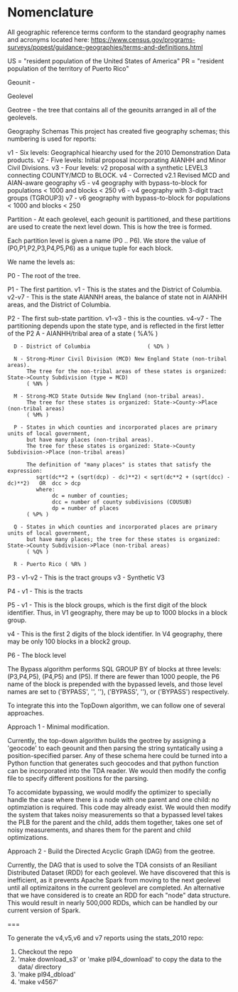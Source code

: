 # Nomenclature

All geographic reference terms conform to the standard geography names and acronyms located here:
https://www.census.gov/programs-surveys/popest/guidance-geographies/terms-and-definitions.html


US = "resident population of the United States of America"
PR = "resident population of the territory of Puerto Rico"

Geounit -

Geolevel

Geotree - the tree that contains all of the geounits arranged in all of the geolevels.

Geography Schemas
 This project has created five geography schemas; this numbering is used for reports:

v1 - Six levels: Geographical hiearchy used for the 2010 Demonstration Data products.
v2 - Five levels: Initial proposal incorporating AIANHH and Minor Civil Divisions.
v3 - Four levels: v2 proposal with a synthetic LEVEL3 connecting COUNTY/MCD to BLOCK.
v4 - Corrected v2.1 Revised MCD and AIAN-aware geography
v5 - v4 geography with bypass-to-block for populations < 1000 and blocks < 250
v6 - v4 geography with 3-digit tract groups (TGROUP3)
v7 - v6 geography with bypass-to-block for populations < 1000 and blocks < 250

Partition - At each geolevel, each geounit is partitioned,
and these partitions are used to create the next level down.
This is how the tree is formed.

Each partition level is given a name (P0 .. P6).
We store the value of (P0,P1,P2,P3,P4,P5,P6) as a unique tuple for each block. 

We name the levels as:

P0 - The root of the tree.

P1 - The first partition.
   v1 - This is the states and the District of Columbia.
   v2-v7 - This is the state AIANNH areas, the balance of state not in AIANHH areas, and the District of Columbia.

P2 - The first sub-state partition.
   v1-v3 - this is the counties.
   v4-v7 - The partitioning depends upon the state type, and is reflected in the first letter of the P2
      A - AIANHH/tribal area of a state         ( %A% )

      D - District of Columbia                  ( %D% )

      N - Strong-Minor Civil Division (MCD) New England State (non-tribal areas).
          The tree for the non-tribal areas of these states is organized: State->County Subdivision (type = MCD)
          ( %N% )

      M - Strong-MCD State Outside New England (non-tribal areas).
          The tree for these states is organized: State->County->Place (non-tribal areas)
          ( %M% )

      P - States in which counties and incorporated places are primary units of local government,
          but have many places (non-tribal areas).
          The tree for these states is organized: State->County Subdivision->Place (non-tribal areas)

          The definition of "many places" is states that satisfy the expression:
             sqrt(dc**2 + (sqrt(dcp) - dc)**2) < sqrt(dc**2 + (sqrt(dcc) - dc)**2)   OR  dcc > dcp
             where:
                  dc = number of counties;
                  dcc = number of county subdivisions (COUSUB)
                  dp = number of places
          ( %P% )
    
      Q - States in which counties and incorporated places are primary units of local government,
          but have many places; the tree for these states is organized: State->County Subdivision->Place (non-tribal areas)
          ( %Q% )
    
      R - Puerto Rico ( %R% )

P3 -
   v1-v2 - This is the tract groups
   v3    - Synthetic V3

P4 -
   v1 - This is the tracts

P5 -
   v1 - This is the block groups, which is the first digit of the block identifier.
   Thus, in V1 geography, there may be up to 1000 blocks in a block group.
   
   v4 - This is the first 2 digits of the block identifier. In V4 geography, there may be only 100 blocks in a block2 group.

P6 - The block level

The Bypass algorithm performs SQL GROUP BY of blocks at three levels: (P3,P4,P5), (P4,P5) and (P5).
If there are fewer than 1000 people, the P6 name of the block is prepended with the bypassed levels,
and those level names are set to ('BYPASS', '', ''),  ('BYPASS', ''), or ('BYPASS') respectively.

To integrate this into the TopDown algorithm, we can follow one of several approaches.

Approach 1 - Minimal modification.

  Currently, the top-down algorithm builds the geotree by assigning a
  'geocode' to each geounit and then parsing the string syntatically
  using a position-specified parser. Any of these schema here could be
  turned into a Python function that generates such geocodes and that
  python function can be incorporated into the TDA reader. We would
  then modify the config file to specify different positions for the
  parsing.

  To accomidate bypassing, we would modify the optimizer to specially
  handle the case where there is a node with one parent and one child:
  no optimziation is required. This code may already exist. We would
  then modify the system that takes noisy measurements so that a
  bypassed level takes the PLB for the parent and the child, adds them
  together, takes one set of noisy measurements, and shares them for
  the parent and child optimizations.

Approach 2 - Build the Directed Acyclic Graph (DAG) from the geotree.

  Currently, the DAG that is used to solve the TDA consists of an
  Resiliant Distributed Dataset (RDD) for each geolevel. We have
  discovered that this is inefficient, as it prevents Apache Spark
  from moving to the next geolevel until all optimizaitons in the
  current geolevel are completed. An alternative that we have
  considered is to create an RDD for each "node" data structure. This
  would result in nearly 500,000 RDDs, which can be handled by our
  current version of Spark.

===

To generate the v4,v5,v6 and v7 reports using the stats_2010 repo:
1. Checkout the repo
2. 'make download_s3' or 'make pl94_download' to copy the data to the data/ directory
3. 'make pl94_dbload'
4. 'make v4567'


